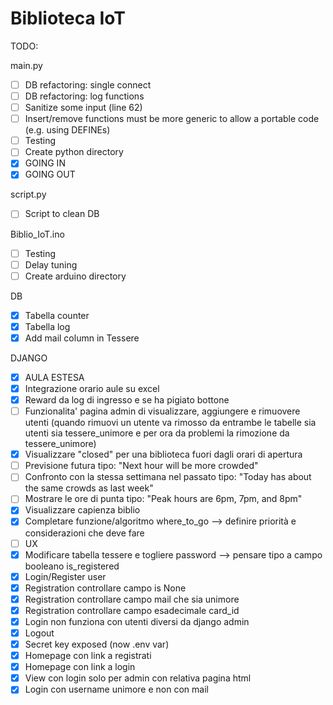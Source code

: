 # Biblioteca IoT


TODO:

main.py
- [ ] DB refactoring: single connect
- [ ] DB refactoring: log functions
- [ ] Sanitize some input (line 62)
- [ ] Insert/remove functions must be more generic to allow a portable code (e.g. using DEFINEs)
- [ ] Testing
- [ ] Create python directory
- [x] GOING IN
- [x] GOING OUT

script.py
- [ ] Script to clean DB 

Biblio_IoT.ino
- [ ] Testing
- [ ] Delay tuning
- [ ] Create arduino directory

DB
- [x] Tabella counter
- [x] Tabella log
- [x] Add mail column in Tessere

DJANGO
- [x] AULA ESTESA
- [x] Integrazione orario aule su excel
- [x] Reward da log di ingresso e se ha pigiato bottone
- [ ] Funzionalita' pagina admin di visualizzare, aggiungere e rimuovere utenti (quando rimuovi un utente va rimosso da entrambe le tabelle sia utenti sia tessere_unimore e per ora da problemi la rimozione da tessere_unimore)
- [x] Visualizzare "closed" per una biblioteca fuori dagli orari di apertura
- [ ] Previsione futura tipo: "Next hour will be more crowded"
- [ ] Confronto con la stessa settimana nel passato tipo: "Today has about the same crowds as last week"
- [ ] Mostrare le ore di punta tipo: "Peak hours are 6pm, 7pm, and 8pm"
- [x] Visualizzare capienza biblio
- [x] Completare funzione/algoritmo where_to_go --> definire priorità e considerazioni che deve fare
- [ ] UX
- [x] Modificare tabella tessere e togliere password --> pensare tipo a campo booleano is_registered
- [x] Login/Register user
- [x] Registration controllare campo is None
- [x] Registration controllare campo mail che sia unimore
- [x] Registration controllare campo esadecimale card_id 
- [x] Login non funziona con utenti diversi da django admin
- [x] Logout
- [x] Secret key exposed (now .env var)
- [x] Homepage con link a registrati 
- [x] Homepage con link a login
- [x] View con login solo per admin con relativa pagina html
- [x] Login con username unimore e non con mail